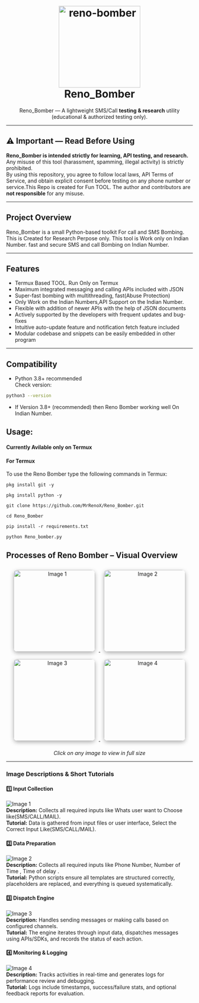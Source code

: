 <h1 align="center">
  <br>
  <a href="https://github.com/MrRenoX/Reno_Bomber"><a href="https://imgbb.com/"><img src="https://i.ibb.co/mVGFCN8W/reno-bomber.png" alt="reno-bomber"  width="220"/></a>
  <br>
  Reno_Bomber 
  <br>
</h1>

<p align="center">Reno_Bomber — A lightweight SMS/Call <strong>testing & research</strong> utility (educational & authorized testing only).</p>

---

## ⚠️ Important — Read Before Using

**Reno_Bomber is intended strictly for learning, API testing, and research.**  
Any misuse of this tool (harassment, spamming, illegal activity) is strictly prohibited.  
By using this repository, you agree to follow local laws, API Terms of Service, and obtain explicit consent before testing on any phone number or service.This Repo is created for Fun TOOL. 
The author and contributors are **not responsible** for any misuse.

---

## Project Overview

Reno_Bomber is a small Python-based toolkit For call and SMS Bombing. 
This is Created for Research Perpose only.
This tool is Work only on Indian Number.
fast and secure SMS and call Bombing on Indian Number.

---

## Features

- Termux Based TOOL. Run Only on Termux
- Maximum  integrated messaging and calling APIs included with JSON
- Super-fast bombing with multithreading, fast(Abuse Protection)
- Only Work on the Indian Numbers,API Support on the Indian Number.
- Flexible with addition of newer APIs with the help of JSON documents
- Actively supported by the developers with frequent updates and bug-fixes
- Intuitive auto-update feature and notification fetch feature included
- Modular codebase and snippets can be easily embedded in other program

---

## Compatibility

- Python 3.8+ recommended  
Check version:
```bash
python3 --version
```
- If Version 3.8+ (recommended) then Reno Bomber working well On Indian Number.

## Usage:

#### Currently Avilable only on Termux


#### For Termux

To use the Reno Bomber type the following commands in Termux:
```shell script
pkg install git -y

pkg install python -y
 
git clone https://github.com/MrRenoX/Reno_Bomber.git

cd Reno_Bomber

pip install -r requirements.txt

python Reno_bomber.py
```



## Processes of Reno Bomber – Visual Overview

<p align="center">
  <a href="https://ibb.co/1GT6mJDz" target="_blank">
    <img src="https://i.ibb.co/yFqSQBw4/IMG-20251001-110753.jpg" alt="Image 1" width="220" style="margin:10px; border-radius:10px; box-shadow: 0px 4px 12px rgba(0,0,0,0.3); transition: transform 0.3s;" onmouseover="this.style.transform='scale(1.1)'" onmouseout="this.style.transform='scale(1)'" />
  </a>
  <a href="https://ibb.co/hSJH2s7" target="_blank">
    <img src="https://i.ibb.co/6k7bDYn/IMG-20251001-110740.jpg" alt="Image 2" width="220" style="margin:10px; border-radius:10px; box-shadow: 0px 4px 12px rgba(0,0,0,0.3); transition: transform 0.3s;" onmouseover="this.style.transform='scale(1.1)'" onmouseout="this.style.transform='scale(1)'" />
  </a>
  <a href="https://ibb.co/nMbKK6F6" target="_blank">
    <img src="https://i.ibb.co/1GL447k7/IMG-20251001-110716.jpg" alt="Image 3" width="220" style="margin:10px; border-radius:10px; box-shadow: 0px 4px 12px rgba(0,0,0,0.3); transition: transform 0.3s;" onmouseover="this.style.transform='scale(1.1)'" onmouseout="this.style.transform='scale(1)'" />
  </a>
  <a href="https://ibb.co/pr5t9NhL" target="_blank">
    <img src="https://i.ibb.co/WpjbY7V2/IMG-20251001-110700.jpg" alt="Image 4" width="220" style="margin:10px; border-radius:10px; box-shadow: 0px 4px 12px rgba(0,0,0,0.3); transition: transform 0.3s;" onmouseover="this.style.transform='scale(1.1)'" onmouseout="this.style.transform='scale(1)'" />
  </a>
</p>

<p align="center">
  <em>Click on any image to view in full size</em>
</p>

---

### Image Descriptions & Short Tutorials

#### 1️⃣ Input Collection
![Image 1](https://i.ibb.co/yFqSQBw4/IMG-20251001-110753.jpg)  
**Description:** Collects all required inputs like Whats user want to Choose like(SMS/CALL/MAIL).  
**Tutorial:** Data is gathered from input files or user interface, Select the Correct Input Like(SMS/CALL/MAIL).  

#### 2️⃣ Data Preparation
![Image 2](https://i.ibb.co/6k7bDYn/IMG-20251001-110740.jpg)  
**Description:** Collects all required inputs like Phone Number, Number of Time , Time of delay .  
**Tutorial:** Python scripts ensure all templates are structured correctly, placeholders are replaced, and everything is queued systematically.  

#### 3️⃣ Dispatch Engine
![Image 3](https://i.ibb.co/1GL447k7/IMG-20251001-110716.jpg)  
**Description:** Handles sending messages or making calls based on configured channels.  
**Tutorial:** The engine iterates through input data, dispatches messages using APIs/SDKs, and records the status of each action.  

#### 4️⃣ Monitoring & Logging
![Image 4](https://i.ibb.co/WpjbY7V2/IMG-20251001-110700.jpg)  
**Description:** Tracks activities in real-time and generates logs for performance review and debugging.  
**Tutorial:** Logs include timestamps, success/failure stats, and optional feedback reports for evaluation.




